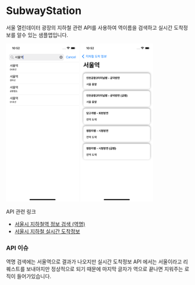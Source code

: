# SubwayStation


서울 열린데이터 광장의  지하철 관련 API를 사용하여 역이름을 검색하고
실시간 도착정보를 알수 있는 샘플앱입니다.

<p>
<img src="screenshot_01.png" width="200">
<img src="screenshot_02.png" width="200">
</p>

API 관련 링크
- [서울시 지하철역 정보 검색 (역명)](https://data.seoul.go.kr/dataList/OA-121/S/1/datasetView.do)
- [서울시 지하철 실시간 도착정보](https://data.seoul.go.kr/dataList/OA-12764/F/1/datasetView.do)

### API 이슈

역명 검색에는 서울역으로 결과가 나오지만 실시간 도착정보 API 에서는 서울이라고 리퀘스트를 보내야지만 정상적으로 되기 때문에
마지막 글자가 역으로 끝나면 지워주는 로직이 들어가있습니다. 

